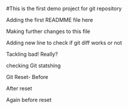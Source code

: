#This is the first demo project for git repository

Adding the first READMME file here

Making further changes to this file


Adding new line to check if git diff works or not

Tackling bad!
Really?

checking Git statshing


Git Reset- Before

After reset


Again before reset
